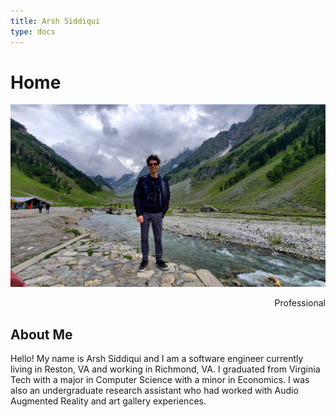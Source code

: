```yaml
---
title: Arsh Siddiqui
type: docs
---
```


# Home

<img src="./images/MeInKashmir.jpg" alt="Image of me" class="frontImage" id="frontImage" />
<div class="descContainer">
	<p id="description" style="text-align:right;">Professional</p>	
</div>
<script src="main.js"></script>

## About Me

Hello! My name is Arsh Siddiqui and I am a software engineer currently living in Reston, VA and working in Richmond, VA. I graduated from Virginia Tech with a major in Computer Science with a minor in Economics. I was also an undergraduate research assistant who had worked with Audio Augmented Reality and art gallery experiences.
